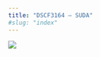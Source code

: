 ```yaml
---
title: "DSCF3164 – SUDA"
#slug: "index"
---
```


[![](/wp-content/2008/11/DSCF3164-300x225.jpg)](/wp-content/2008/11/DSCF3164.jpg)